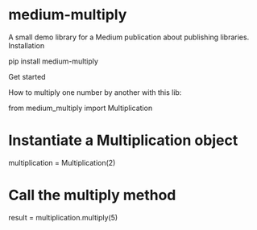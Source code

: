 # medium-multiply

A small demo library for a Medium publication about publishing libraries.
Installation

pip install medium-multiply

Get started

How to multiply one number by another with this lib:

from medium_multiply import Multiplication

# Instantiate a Multiplication object
multiplication = Multiplication(2)

# Call the multiply method
result = multiplication.multiply(5)
